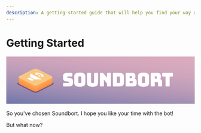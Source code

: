 ```yaml
---
description: A getting-started guide that will help you find your way around Soundbort.
---
```


# Getting Started

![](.gitbook/assets/readme_banner.jpg)

So you've chosen Soundbort. I hope you like your time with the bot!

But what now?



